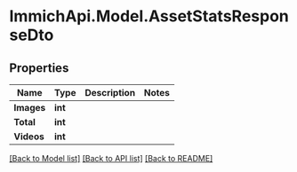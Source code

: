 # ImmichApi.Model.AssetStatsResponseDto

## Properties

Name | Type | Description | Notes
------------ | ------------- | ------------- | -------------
**Images** | **int** |  | 
**Total** | **int** |  | 
**Videos** | **int** |  | 

[[Back to Model list]](../README.md#documentation-for-models) [[Back to API list]](../README.md#documentation-for-api-endpoints) [[Back to README]](../README.md)

